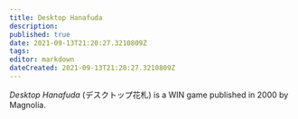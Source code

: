 ```yaml
---
title: Desktop Hanafuda
description: 
published: true
date: 2021-09-13T21:20:27.3210809Z 
tags: 
editor: markdown
dateCreated: 2021-09-13T21:20:27.3210809Z
---
```

_Desktop Hanafuda_ (<span lang='ja'>デスクトップ花札</span>) is a WIN game published in 2000 by Magnolia.

